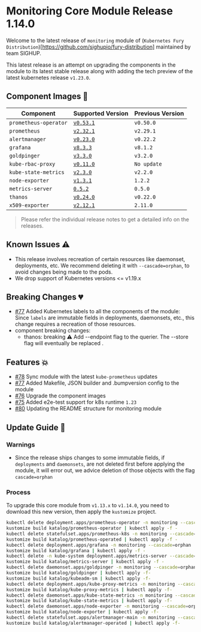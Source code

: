 # Monitoring Core Module Release 1.14.0

Welcome to the latest release of `monitoring` module of (`Kubernetes Fury
Distribution`)[https://github.com/sighupio/fury-distribution] maintained by team
SIGHUP.

This latest release is an attempt on upgrading the components in the module to
its latest stable release along with adding the tech preview of the latest
kubernetes release `v1.23.0`.

## Component Images 🚢

| Component             | Supported Version                                                                            | Previous Version |
|-----------------------|----------------------------------------------------------------------------------------------|------------------|
| `prometheus-operator` | [`v0.53.1`](https://github.com/prometheus-operator/prometheus-operator/releases/tag/v0.53.1) | `v0.50.0`        |
| `prometheus`          | [`v2.32.1`](https://github.com/prometheus/prometheus/releases/tag/v2.32.1)                   | `v2.29.1`        |
| `alertmanager`        | [`v0.23.0`](https://github.com/prometheus/alertmanager/releases/tag/v0.23.0)                 | `v0.22.2`        |
| `grafana`             | [`v8.3.3`](https://github.com/grafana/grafana/releases/tag/v8.3.3)                           | `v8.1.2`         |
| `goldpinger`          | [`v3.3.0`](https://github.com/bloomberg/goldpinger/releases/tag/v3.3.0)                      | `v3.2.0`         |
| `kube-rbac-proxy`     | [`v0.11.0`](https://github.com/brancz/kube-rbac-proxy/releases/tag/v0.11.0)                  | `No update`      |
| `kube-state-metrics`  | [`v2.3.0`](https://github.com/kubernetes/kube-state-metrics/releases/tag/v2.3.0)             | `v2.2.0`         |
| `node-exporter`       | [`v1.3.1`](https://github.com/prometheus/node_exporter/releases/tag/v1.3.1)                  | `1.2.2`          |
| `metrics-server`      | [`0.5.2`](https://github.com/kubernetes-sigs/metrics-server/releases/tag/v0.5.2)             | `0.5.0`          |
| `thanos`              | [`v0.24.0`](https://github.com/thanos-io/thanos/releases/tag/v0.24.0)                        | `v0.22.0`        |
| `x509-exporter`       | [`v2.12.1`](https://github.com/enix/x509-certificate-exporter/releases/tag/v2.12.1)          | `2.11.0`         |

> Please refer the individual release notes to get a detailed info on the
> releases.

## Known Issues ⚠️

- This release involves recreation of certain resources like daemonset, deployments, etc. We recommend deleting it with `--cascade=orphan`, to avoid changes being made to the pods.
- We drop support of Kubernetes versions <= v1.19.x

## Breaking Changes 💔

- [#77](https://github.com/sighupio/fury-kubernetes-monitoring/pull/77) Added Kubernetes labels to all the components of the module: Since `labels` are immutable fields in deployments, daemonsets, etc., this change requires a recreation of those resources.
- component breaking changes:
  - thanos:  breaking ⚠️ Add --endpoint flag to the querier. The --store flag will eventually be replaced    .

## Features 💥

- [#78](https://github.com/sighupio/fury-kubernetes-monitoring/pull/78) Sync module with the latest `kube-prometheus` updates
- [#77](https://github.com/sighupio/fury-kubernetes-monitoring/pull/77) Added Makefile, JSON builder and .bumpversion config to the module
- [#76](https://github.com/sighupio/fury-kubernetes-monitoring/pull/76) Upgrade the component images
- [#75](https://github.com/sighupio/fury-kubernetes-monitoring/pull/75) Added e2e-test support for k8s runtime `1.23`
- [#80](https://github.com/sighupio/fury-kubernetes-monitoring/pull/80) Updating the README structure for monitoring module

## Update Guide 🦮

### Warnings

- Since the release ships changes to some immutable fields, if `deployments` and `daemonsets`, are not deleted first before applying the module, it will error out, we advice deletion of those objects with the flag `cascade=orphan`

### Process

To upgrade this core module from `v1.13.x` to `v1.14.0`, you need to download this new version, then apply the `kustomize` project.

```bash
kubectl delete deployment.apps/prometheus-operator -n monitoring --cascade=orphan
kustomize build katalog/prometheus-operator | kubectl apply -f -
kubectl delete statefulset.apps/prometheus-k8s -n monitoring --cascade=orphan
kustomize build katalog/prometheus-operated | kubectl apply -f -
kubectl delete deployment.apps/grafana -n monitoring --cascade=orphan
kustomize build katalog/grafana | kubectl apply -f -
kubectl delete -n kube-system deployment.apps/metrics-server --cascade=orphan
kustomize build katalog/metrics-server | kubectl apply -f -
kubectl delete daemonset.apps/goldpinger -n monitoring --cascade=orphan
kustomize build katalog/goldpinger | kubectl apply -f-
kustomize build katalog/kubeadm-sm | kubectl apply -f-
kubectl delete deployment.apps/kube-proxy-metrics -n monitoring --cascade=orphan
kustomize build katalog/kube-proxy-metrics | kubectl apply -f-
kubectl delete daemonset.apps/kube-state-metrics -n monitoring --cascade=orphan
kustomize build katalog/kube-state-metrics | kubectl apply -f-
kubectl delete daemonset.apps/node-exporter -n monitoring --cascade=orphan
kustomize build katalog/node-exporter | kubectl apply -f-
kubectl delete statefulset.apps/alertmanager-main -n monitoring --cascade=orphan
kustomize build katalog/alertmanager-operated | kubectl apply -f-
```

